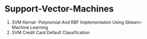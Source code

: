 # Support-Vector-Machines
1. SVM Kernal- Polynomial And RBF Implementation Using Sklearn- Machine Learning
2. SVM Credit Card Default Classification
